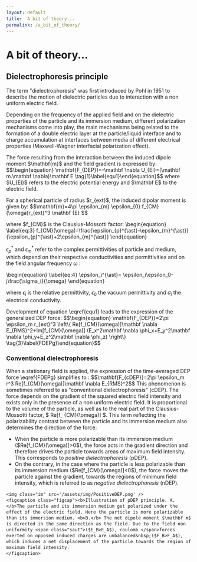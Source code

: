 ```yaml
---
layout: default
title:  A bit of theory...
permalink: /a_bit_of_theory/
---
```

<h1> A bit of theory... </h1>

<h2> Dielectrophoresis principle </h2>

<p class="retrait">
The term "dielectrophoresis" was first introduced by Pohl in 1951 to describe the motion of dielectric particles due to interaction with a non uniform electric field. </p>
<p class="retrait">Depending on the frequency of the applied field and on the dielectric properties of the particle and its immersion medium, different polarization mechanisms come into play, the main mechanisms being related to the formation of a double electric layer at the particle/liquid interface and to charge accumulation at interfaces between media of different electrical properties (Maxwell-Wagner interfacial polarization effect).
</p>

<p> The force resulting from the interaction between the induced dipole moment $\mathbf{m}$ and the field gradient is expressed by: $$\begin{equation} \mathbf{F_{DEP}}=-\mathbf \nabla U_{El}=(\mathbf m.\mathbf \nabla)\mathbf E \tag{1}\label{equ1}\end{equation}$$ where $U_{El}$ refers to the electric potential energy and $\mathbf E$ to the electric field.</p>

<p>For a spherical particle of radius $r_{ext}$, the induced dipolar moment is given by:
$$\mathbf{m}=4\pi \epsilon_{m} \epsilon_{0} f_{CM}(\omega)r_{ext}^3 \mathbf {E} $$</p>

<p>where $f_{CM}$ is the Clausius-Mossotti factor:
\begin{equation}
\label{eq:3}
f_{CM}(\omega)=\frac{\epsilon_{p}^{\ast}-\epsilon_{m}^{\ast}}{\epsilon_{p}^{\ast}+2\epsilon_{m}^{\ast}}
\end{equation}

$\epsilon_{p}^{\ast}$ and $\epsilon_{m}^{\ast}$ refer to the complex permittivities of particle and medium, which depend on their respective conductivities and permittivities and on the field angular frequency $\omega$ :

\begin{equation}
\label{eq:4}
\epsilon_i^{\ast}= \epsilon_i\epsilon_0-j\frac{\sigma_i}{\omega}
\end{equation}</p>

where $\epsilon_i$ is the relative permittivity, $\epsilon_0$ the vacuum permittivity and $\sigma_i$ the electrical conductivity.

<p> Development of equation \eqref{equ1} leads to the expression of the generalized DEP force:
$$\begin{equation} \mathbf{F_{DEP}}=2\pi \epsilon_m r_{ext}^3 \left\{ Re[f_{CM}(\omega)]\mathbf \nabla E_{RMS}^2+Im[f_{CM}(\omega)] (E_x^2\mathbf \nabla \phi_x+E_y^2\mathbf \nabla \phi_y+E_z^2\mathbf \nabla \phi_z) \right\} \tag{3}\label{FDEPg}\end{equation}$$ </p>

<h3> Conventional dielectrophoresis </h3>

<p class="retrait">When a stationary field is applied, the expression of the time-averaged DEP force \eqref{FDEPg} simplifies to :
$$\mathbf{F_{cDEP}}=2\pi \epsilon_m r^3 Re[f_{CM}(\omega)]\mathbf \nabla E_{RMS}^2$$
This phenomenon is sometimes referred to as "conventional dielectrophoresis" (cDEP). The force depends on the gradient of the squared electric field intensity and exists only in the presence of a non uniform electric field. It is proportional to the volume of the particle, as well as to the real part of the Clausius-Mossotti factor, $ Re[f_ {CM}(\omega)] $. This term reflecting the polarizability contrast between the particle and its immersion medium also determines the direction of the force:
<ul>
<li>When the particle is more polarizable than its immersion medium ($Re[f_{CM}(\omega)]>0$), the force acts in the gradient direction and therefore drives the particle towards areas of maximum field intensity. This corresponds to <i>positive dielectrophoresis</i> (pDEP).</li>
<li>On the contrary, in the case where the particle is less polarizable than its immersion medium ($Re[f_{CM}(\omega)]<0$), the force moves the particle against the gradient, towards the regions of minimum field intensity, which is referred to as <i>negative dielectrophoresis</i> (nDEP).</li>
</ul>
</p>

<div class="DIVimage">

    <img class="im" src='/assets/img/PositiveDEP.png' />
    <figcaption class="figcap"><b>Illustration of pDEP principle. A. </b>The particle and its immersion medium get polarized under the effect of the electric field. Here the particle is more polarizable than its immersion medium. <b>B.</b> The net dipole moment $\mathbf m$ is directed in the same direction as the field. Due to the field non uniformity <span class="saut">($E_B>E_A$), coulomb </span>forces exerted on opposed induced charges are unbalanced&nbsp;($F_B>F_A$), which induces a net displacement of the particle towards the region of maximum field intensity.
    </figcaption>
</div>
